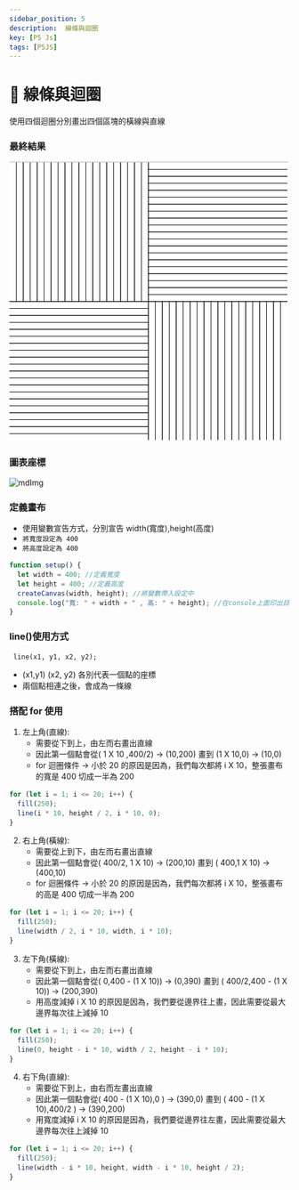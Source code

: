 ```yaml
---
sidebar_position: 5
description:  線條與迴圈
key: [P5 Js]
tags: [P5JS]
---
```


# 🎨 線條與迴圈

使用四個迴圈分別畫出四個區塊的橫線與直線

### 最終結果

![mdImg](https://github.com/LonelyYeezhiChicken/chicken-personal/blob/main//static/mdImgs/p5js/LineAndLoop/Line.png?raw=true)

### 圖表座標

![mdImg](https://github.com/LonelyYeezhiChicken/p5Js-Demo/blob/main/LineAndLoop/LineXY.png?raw=true)

### 定義畫布

- 使用變數宣告方式，分別宣告 width(寬度),height(高度)
- `將寬度設定為 400`
- `將高度設定為 400`

```javascript
function setup() {
  let width = 400; //定義寬度
  let height = 400; //定義高度
  createCanvas(width, height); //將變數帶入設定中
  console.log("寬: " + width + " , 高: " + height); //在console上面印出目前寬高
}
```

### line()使用方式

```
 line(x1, y1, x2, y2);
```

- (x1,y1) (x2, y2) 各別代表一個點的座標
- 兩個點相連之後，會成為一條線

### 搭配 for 使用

1.  左上角(直線):
    - 需要從下到上，由左而右畫出直線
    - 因此第一個點會從( 1 X 10 ,400/2) -> (10,200) 畫到 (1 X 10,0) -> (10,0)
    - for 迴圈條件 -> 小於 20 的原因是因為，我們每次都將 i X 10，整張畫布的寬是 400 切成一半為 200

```javascript
for (let i = 1; i <= 20; i++) {
  fill(250);
  line(i * 10, height / 2, i * 10, 0);
}
```

2.  右上角(橫線):
    - 需要從上到下，由左而右畫出直線
    - 因此第一個點會從( 400/2, 1 X 10) -> (200,10) 畫到 ( 400,1 X 10) -> (400,10)
    - for 迴圈條件 -> 小於 20 的原因是因為，我們每次都將 i X 10，整張畫布的高是 400 切成一半為 200

```javascript
for (let i = 1; i <= 20; i++) {
  fill(250);
  line(width / 2, i * 10, width, i * 10);
}
```

3.  左下角(橫線):
    - 需要從下到上，由左而右畫出直線
    - 因此第一個點會從( 0,400 - (1 X 10)) -> (0,390) 畫到 ( 400/2,400 - (1 X 10)) -> (200,390)
    - 用高度減掉 i X 10 的原因是因為，我們要從邊界往上畫，因此需要從最大邊界每次往上減掉 10

```javascript
for (let i = 1; i <= 20; i++) {
  fill(250);
  line(0, height - i * 10, width / 2, height - i * 10);
}
```

4.  右下角(直線):
    - 需要從下到上，由右而左畫出直線
    - 因此第一個點會從( 400 - (1 X 10),0 ) -> (390,0) 畫到 ( 400 - (1 X 10),400/2 ) -> (390,200)
    - 用寬度減掉 i X 10 的原因是因為，我們要從邊界往左畫，因此需要從最大邊界每次往上減掉 10

```javascript
for (let i = 1; i <= 20; i++) {
  fill(250);
  line(width - i * 10, height, width - i * 10, height / 2);
}
```
